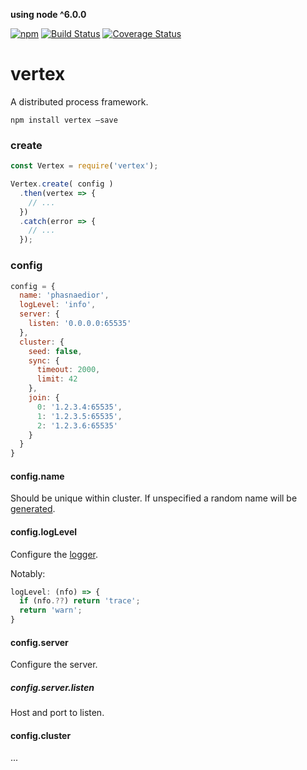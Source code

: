 **using node ^6.0.0**

[![npm](https://img.shields.io/npm/v/vertex.svg)](https://www.npmjs.com/package/vertex)
[![Build Status](https://travis-ci.org/nomilous/vertex.svg?branch=master)](https://travis-ci.org/nomilous/vertex)
[![Coverage Status](https://coveralls.io/repos/nomilous/vertex/badge.svg?branch=master&service=github)](https://coveralls.io/github/nomilous/vertex?branch=master)

# vertex

A distributed process framework.

`npm install vertex —save`

### create

```javascript
const Vertex = require('vertex');

Vertex.create( config )
  .then(vertex => {
    // ...
  })
  .catch(error => {
    // ...
  });
```

### config

```javascript
config = {
  name: 'phasnaedior',
  logLevel: 'info',
  server: {
    listen: '0.0.0.0:65535'
  },
  cluster: {
    seed: false,
    sync: {
      timeout: 2000,
      limit: 42
    },
    join: {
      0: '1.2.3.4:65535',
      1: '1.2.3.5:65535',
      2: '1.2.3.6:65535'
    }
  }
}
```

#### config.name

Should be unique within cluster. If unspecified a random name will be [generated](https://github.com/nomilous/vertex-names).

#### config.logLevel

Configure the [logger](https://github.com/nomilous/vertex-logger).

Notably:

```javascript
logLevel: (nfo) => {
  if (nfo.??) return 'trace';
  return 'warn';
}
```

#### config.server

Configure the server.

##### config.server.listen

Host and port to listen.

#### config.cluster

...